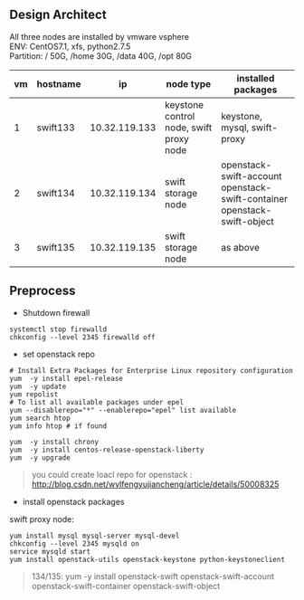 ## Design Architect

All three nodes are installed by vmware vsphere  
ENV: CentOS7.1, xfs, python2.7.5  
Partition: / 50G, /home 30G, /data 40G, /opt 80G  

| vm | hostname | ip | node type | installed packages |
|----|----------|----|-----------|--------------------|
| 1 | swift133 | 10.32.119.133 | keystone control node, swift proxy node | keystone, mysql, swift-proxy |
| 2 | swift134 | 10.32.119.134 | swift storage node | openstack-swift-account openstack-swift-container openstack-swift-object |
| 3 | swift135 | 10.32.119.135 | swift storage node | as above | 

## Preprocess

- Shutdown firewall 
```
systemctl stop firewalld
chkconfig --level 2345 firewalld off
```

- set openstack repo  
```
# Install Extra Packages for Enterprise Linux repository configuration 
yum  -y install epel-release
yum  -y update
yum repolist
# To list all available packages under epel
yum --disablerepo="*" --enablerepo="epel" list available
yum search htop
yum info htop # if found

yum  -y install chrony
yum  -y install centos-release-openstack-liberty
yum  -y upgrade
```
> you could create loacl repo for openstack : http://blog.csdn.net/wylfengyujiancheng/article/details/50008325

- install openstack packages  

swift proxy node:  
```
yum install mysql mysql-server mysql-devel
chkconfig --level 2345 mysqld on
service mysqld start
yum install openstack-utils openstack-keystone python-keystoneclient
```

> 134/135: yum -y install openstack-swift openstack-swift-account openstack-swift-container openstack-swift-object




